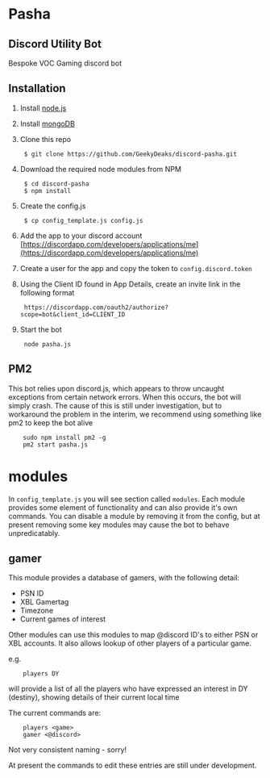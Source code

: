 # Pasha

## Discord Utility Bot

Bespoke VOC Gaming discord bot

## Installation

1. Install [node.js](https://nodejs.org/en/download/)
2. Install [mongoDB](https://www.mongodb.com/)
3. Clone this repo

        $ git clone https://github.com/GeekyDeaks/discord-pasha.git

4. Download the required node modules from NPM

        $ cd discord-pasha
        $ npm install

5. Create the config.js

        $ cp config_template.js config.js

6. Add the app to your discord account [https://discordapp.com/developers/applications/me](https://discordapp.com/developers/applications/me)

7. Create a user for the app and copy the token to `config.discord.token`

8. Using the Client ID found in App Details, 
   create an invite link in the following format 
   
        https://discordapp.com/oauth2/authorize?scope=bot&client_id=CLIENT_ID

9. Start the bot

        node pasha.js

## PM2

This bot relies upon discord.js, which appears to throw uncaught exceptions from certain network
errors.  When this occurs, the bot will simply crash.  The cause of this is still under investigation,
but to workaround the problem in the interim, we recommend using something like pm2 to keep the bot alive

        sudo npm install pm2 -g
        pm2 start pasha.js

# modules

In `config_template.js` you will see section called `modules`.
Each module provides some element of functionality and can also
provide it's own commands.  You can disable a module by removing
it from the config, but at present removing some key modules
may cause the bot to behave unpredicatably.

## gamer

This module provides a database of gamers, with the following detail:

* PSN ID
* XBL Gamertag
* Timezone
* Current games of interest

Other modules can use this modules to map @discord ID's
to either PSN or XBL accounts.  It also allows lookup of
other players of a particular game.

e.g.

        players DY

will provide a list of all the players who have expressed
an interest in DY (destiny), showing details of their current 
local time

The current commands are:

        players <game>
        gamer <@discord>

Not very consistent naming - sorry!

At present the commands to edit these entries are still
under development.
